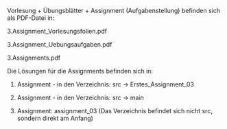 Vorlesung + Übungsblätter + Assignment (Aufgabenstellung) befinden sich als PDF-Datei in:

3.Assignment_Vorlesungsfolien.pdf

3.Assignment_Uebungsaufgaben.pdf

3.Assignments.pdf


Die Lösungen für die Assignments befinden sich in:

1. Assignment - in den Verzeichnis:
src -> Erstes_Assignment_03

2. Assignment - in den Verzeichnis:
src -> main

3. Assignment:
assignment_03 (Das Verzeichnis befindet sich nicht src, sondern direkt am Anfang)
